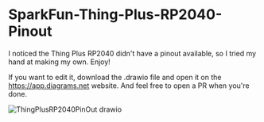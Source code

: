 # SparkFun-Thing-Plus-RP2040-Pinout

I noticed the Thing Plus RP2040 didn't have a pinout available, so I tried my hand at making my own. Enjoy!

If you want to edit it, download the .drawio file and open it on the https://app.diagrams.net website. And feel free to open a PR when you're done. 


![ThingPlusRP2040PinOut drawio](https://user-images.githubusercontent.com/6644803/156109766-3eeb44f2-fa12-453f-96a5-5fcce42c1e4b.png)
